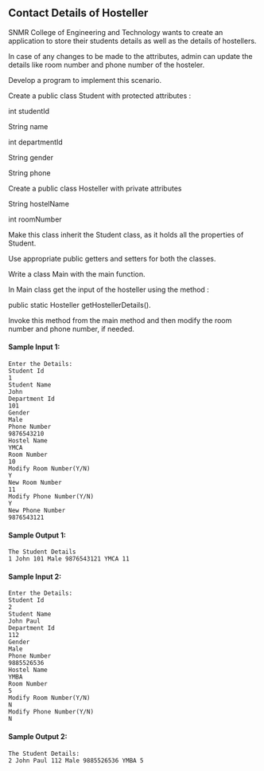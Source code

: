 ## Contact Details of Hosteller
SNMR College of Engineering and Technology wants to create an application to store their students details as well as the details of hostellers.

In case of any changes to be made to the attributes,  admin can update the details like room number and phone number of the hosteler.

Develop a program to implement this scenario.

Create a public class Student with  protected attributes :

int studentId

String name

int departmentId

String gender

String phone



Create a public class Hosteller with private attributes



String hostelName

int roomNumber

Make this class inherit the Student class, as it holds all the properties of Student.

Use appropriate public getters and setters for both the classes.

Write a class Main with the main function.

In Main class get the input of the hosteller using the method :

public static Hosteller getHostellerDetails().

Invoke this method from the main method and then modify the room number and phone number, if needed.

#### Sample Input 1:
```
Enter the Details:
Student Id
1
Student Name
John
Department Id
101
Gender
Male
Phone Number
9876543210
Hostel Name
YMCA
Room Number
10
Modify Room Number(Y/N)
Y
New Room Number
11
Modify Phone Number(Y/N)
Y
New Phone Number
9876543121
```

#### Sample Output 1:

```
The Student Details
1 John 101 Male 9876543121 YMCA 11
```
#### Sample Input 2:
```
Enter the Details:
Student Id
2
Student Name
John Paul
Department Id
112
Gender
Male
Phone Number
9885526536
Hostel Name
YMBA
Room Number
5
Modify Room Number(Y/N)
N
Modify Phone Number(Y/N)
N
```

#### Sample Output 2:
```
The Student Details:
2 John Paul 112 Male 9885526536 YMBA 5
```